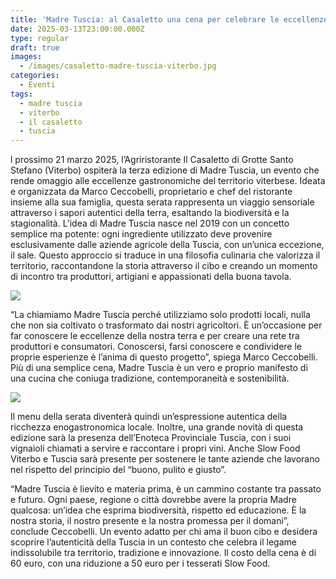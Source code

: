 ```yaml
---
title: 'Madre Tuscia: al Casaletto una cena per celebrare le eccellenze del territorio'
date: 2025-03-13T23:00:00.000Z
type: regular
draft: true
images:
  - /images/casaletto-madre-tuscia-viterbo.jpg
categories:
  - Eventi
tags:
  - madre tuscia
  - viterbo
  - il casaletto
  - tuscia
---
```


l prossimo 21 marzo 2025, l’Agriristorante Il Casaletto di Grotte Santo Stefano (Viterbo) ospiterà la terza edizione di Madre Tuscia, un evento che rende omaggio alle eccellenze gastronomiche del territorio viterbese. Ideata e organizzata da Marco Ceccobelli, proprietario e chef del ristorante insieme alla sua famiglia, questa serata rappresenta un viaggio sensoriale attraverso i sapori autentici della terra, esaltando la biodiversità e la stagionalità. L’idea di Madre Tuscia nasce nel 2019 con un concetto semplice ma potente: ogni ingrediente utilizzato deve provenire esclusivamente dalle aziende agricole della Tuscia, con un’unica eccezione, il sale. Questo approccio si traduce in una filosofia culinaria che valorizza il territorio, raccontandone la storia attraverso il cibo e creando un momento di incontro tra produttori, artigiani e appassionati della buona tavola.

![](/images/menu-madre-tuscia.jpeg)

“La chiamiamo Madre Tuscia perché utilizziamo solo prodotti locali, nulla che non sia coltivato o trasformato dai nostri agricoltori. È un’occasione per far conoscere le eccellenze della nostra terra e per creare una rete tra produttori e consumatori. Conoscersi, farsi conoscere e condividere le proprie esperienze è l’anima di questo progetto”, spiega Marco Ceccobelli. Più di una semplice cena, Madre Tuscia è un vero e proprio manifesto di una cucina che coniuga tradizione, contemporaneità e sostenibilità.

![](/images/il-casaletto-viterbo.jpg)

Il menu della serata diventerà quindi un’espressione autentica della ricchezza enogastronomica locale. Inoltre, una grande novità di questa edizione sarà la presenza dell’Enoteca Provinciale Tuscia, con i suoi vignaioli chiamati a servire e raccontare i propri vini. Anche Slow Food Viterbo e Tuscia sarà presente per sostenere le tante aziende che lavorano nel rispetto del principio del “buono, pulito e giusto”.

“Madre Tuscia è lievito e materia prima, è un cammino costante tra passato e futuro. Ogni paese, regione o città dovrebbe avere la propria Madre qualcosa: un’idea che esprima biodiversità, rispetto ed educazione. È la nostra storia, il nostro presente e la nostra promessa per il domani”, conclude Ceccobelli. Un evento adatto per chi ama il buon cibo e desidera scoprire l’autenticità della Tuscia in un contesto che celebra il legame indissolubile tra territorio, tradizione e innovazione. Il costo della cena è di 60 euro, con una riduzione a 50 euro per i tesserati Slow Food.

